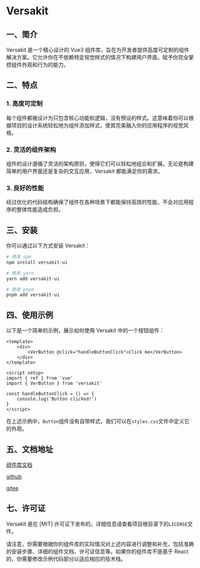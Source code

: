 # Versakit

## 一、简介

Versakit 是一个精心设计的 Vue3 组件库，旨在为开发者提供高度可定制的组件解决方案。它允许你在不依赖特定视觉样式的情况下构建用户界面，赋予你完全掌控组件外观和行为的能力。

## 二、特点

### 1. 高度可定制

每个组件都被设计为只包含核心功能和逻辑，没有预设的样式。这意味着你可以根据项目的设计系统轻松地为组件添加样式，使其完美融入你的应用程序的视觉风格。

### 2. 灵活的组件架构

组件的设计遵循了灵活的架构原则，使得它们可以轻松地组合和扩展。无论是构建简单的用户界面还是复杂的交互应用，Versakit 都能满足你的需求。

### 3. 良好的性能

经过优化的代码结构确保了组件在各种场景下都能保持高效的性能，不会对应用程序的整体性能造成负担。

## 三、安装

你可以通过以下方式安装 Versakit：

```bash
# 使用 npm
npm install versakit-ui

# 使用 yarn
yarn add versakit-ui

# 使用 pnpm
pnpm add versakit-ui
```

## 四、使用示例

以下是一个简单的示例，展示如何使用 Versakit 中的一个按钮组件：

```vue
<template>
	<div>
		<VerButton @click="handleButtonClick">Click me</VerButton>
	</div>
</template>

<script setup>
import { ref } from 'vue'
import { VerButton } from 'versakit'

const handleButtonClick = () => {
	console.log('Button clicked!')
}
</script>
```

在上述示例中，`Button`组件没有自带样式，我们可以在`styles.css`文件中定义它的外观。

## 五、文档地址

[组件库文档](https://lenran659.github.io/versakit-docs/)

[github](https://github.com/lenran659/versakit-ui)

[gitee](https://gitee.com/dragon_water/versakit-ui#/dragon_water/versakit-ui/blob/master/%22https:/lenran659.github.io/versakit-docs/%22)

## 七、许可证

Versakit 是在 [MIT] 许可证下发布的。详细信息请查看项目根目录下的`LICENSE`文件。

请注意，你需要根据你的组件库的实际情况对上述内容进行调整和补充，包括准确的安装步骤、详细的组件文档、许可证信息等。如果你的组件库不是基于 React 的，你需要修改示例代码部分以适应相应的技术栈。
